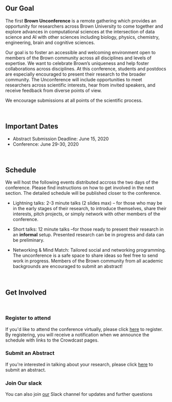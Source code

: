 ## Our Goal  

The first **Brown Unconference** is a remote gathering which provides an opportunity for researchers across Brown University to come together and explore advances in computational sciences at the intersection of data science and AI with other sciences including biology, physics, chemistry, engineering,  brain and cognitive sciences.

Our goal is to foster an accessible and welcoming environment open to members of the Brown community across all disciplines and levels of expertise. We want to celebrate Brown’s uniqueness and help foster collaborations across disciplines. At this conference, students and postdocs are especially encouraged to present their research to the broader community. The Unconference will include opportunities to meet researchers across scientific interests, hear from invited speakers, and receive feedback from diverse points of view.

We encourage submissions at all points of the scientific process.

&nbsp;

## Important Dates


* Abstract Submission Deadline: June 15, 2020
* Conference: June 29-30, 2020

&nbsp;

## Schedule 

We will host the following events distributed accross the two days of the conference. Please find instructions on how to get involved in the next section. The detailed schedule will be published closer to the conference. 

* Lightning talks: 2-3 minute talks (2 slides max) – for those who may be in the early stages of their research, to introduce themselves, share their interests, pitch projects, or simply network with other members of the conference.

* Short talks: 12 minute talks –for those ready to present their research in an **informal** setup. Presented research can be in progress and data can be preliminary.



* Networking & Mind Match: Tailored social and networking programming.
The unconference is a safe space to share ideas so feel free to send work in progress. Members of the Brown community from all academic backgrounds are encouraged to submit an abstract!

&nbsp;
## Get Involved

&nbsp;

### Register to attend
If you'd like to attend the conference virtually, please click [here](https://forms.gle/KWE3hSjzj956bLUa8) to register. By registering, you will receive a notification when we announce the schedule with links to the Crowdcast pages.


### Submit an Abstract 
If you're interested in talking about your research, please click [here](https://forms.gle/MFgdotPbG68vgyMA6) to submit an abstract. 


### Join Our slack 

 You can also join [our](https://innovation-carney.slack.com/archives/C0158NZ6CCQ) Slack channel for updates and further questions


  


    